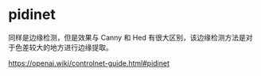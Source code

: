 # pidinet

同样是边缘检测，但是效果与 Canny 和 Hed 有很大区别，该边缘检测方法是对于色差较大的地方进行边缘提取。

https://openai.wiki/controlnet-guide.html#pidinet
